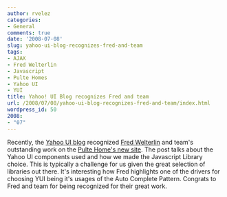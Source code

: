 ```yaml
---
author: rvelez
categories:
- General
comments: true
date: '2008-07-08'
slug: yahoo-ui-blog-recognizes-fred-and-team
tags:
- AJAX
- Fred Welterlin
- Javascript
- Pulte Homes
- Yahoo UI
- YUI
title: Yahoo! UI Blog recognizes Fred and team
url: /2008/07/08/yahoo-ui-blog-recognizes-fred-and-team/index.html
wordpress_id: 50
2008:
- "07"
---
```



Recently, the [Yahoo UI blog](http://yuiblog.com/blog/2008/07/03/pulte/) recognized [Fred Welterlin](http://www.welterlin.com/) and team's outstanding work on the [Pulte Home's new site](http://www.pulte.com/). The post talks about the Yahoo UI components used and how we made the Javascript Library choice. This is typically a challenge for us given the great selection of libraries out there. It's interesting how Fred highlights one of the drivers for choosing YUI being it's usages of the Auto Complete Pattern. Congrats to Fred and team for being recognized for their great work.
